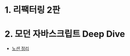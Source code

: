 # 1. 리팩터링 2판
# 2. 모던 자바스크립트 Deep Dive
  - [노션 정리](https://www.notion.so/Deep-Dive-875f7958ca4547338375a1022863349a)
